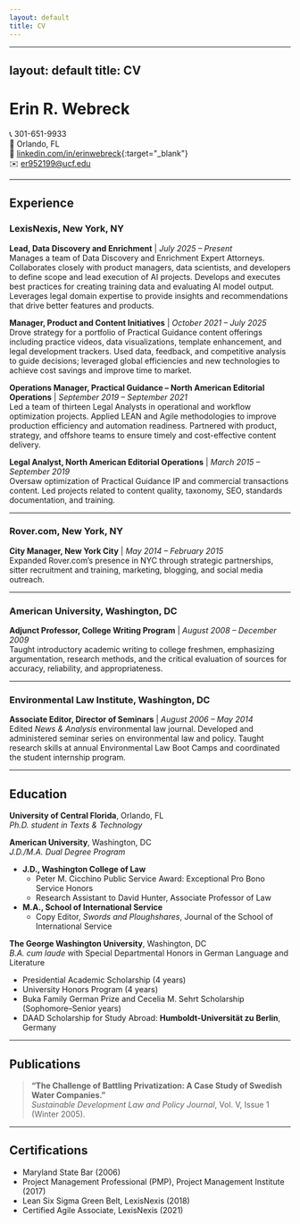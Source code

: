 ```yaml
---
layout: default
title: CV
---
```


---
layout: default
title: CV
---

# Erin R. Webreck

📞 301-651-9933  
📍 Orlando, FL  
🔗 [linkedin.com/in/erinwebreck](https://linkedin.com/in/erinwebreck){:target="_blank"}  
✉️ er952199@ucf.edu  

---

## Experience

### **LexisNexis**, New York, NY  
**Lead, Data Discovery and Enrichment** | *July 2025 – Present*  
Manages a team of Data Discovery and Enrichment Expert Attorneys. Collaborates closely with product managers, data scientists, and developers to define scope and lead execution of AI projects. Develops and executes best practices for creating training data and evaluating AI model output. Leverages legal domain expertise to provide insights and recommendations that drive better features and products.

**Manager, Product and Content Initiatives** | *October 2021 – July 2025*  
Drove strategy for a portfolio of Practical Guidance content offerings including practice videos, data visualizations, template enhancement, and legal development trackers. Used data, feedback, and competitive analysis to guide decisions; leveraged global efficiencies and new technologies to achieve cost savings and improve time to market.

**Operations Manager, Practical Guidance – North American Editorial Operations** | *September 2019 – September 2021*  
Led a team of thirteen Legal Analysts in operational and workflow optimization projects. Applied LEAN and Agile methodologies to improve production efficiency and automation readiness. Partnered with product, strategy, and offshore teams to ensure timely and cost-effective content delivery.

**Legal Analyst, North American Editorial Operations** | *March 2015 – September 2019*  
Oversaw optimization of Practical Guidance IP and commercial transactions content. Led projects related to content quality, taxonomy, SEO, standards documentation, and training.

---

### **Rover.com**, New York, NY  
**City Manager, New York City** | *May 2014 – February 2015*  
Expanded Rover.com’s presence in NYC through strategic partnerships, sitter recruitment and training, marketing, blogging, and social media outreach.

---

### **American University**, Washington, DC  
**Adjunct Professor, College Writing Program** | *August 2008 – December 2009*  
Taught introductory academic writing to college freshmen, emphasizing argumentation, research methods, and the critical evaluation of sources for accuracy, reliability, and appropriateness.

---

### **Environmental Law Institute**, Washington, DC  
**Associate Editor, Director of Seminars** | *August 2006 – May 2014*  
Edited *News & Analysis* environmental law journal. Developed and administered seminar series on environmental law and policy. Taught research skills at annual Environmental Law Boot Camps and coordinated the student internship program.

---

## Education

**University of Central Florida**, Orlando, FL  
*Ph.D. student in Texts & Technology*

**American University**, Washington, DC  
*J.D./M.A. Dual Degree Program*  
- **J.D., Washington College of Law**  
  - Peter M. Cicchino Public Service Award: Exceptional Pro Bono Service Honors  
  - Research Assistant to David Hunter, Associate Professor of Law  
- **M.A., School of International Service**  
  - Copy Editor, *Swords and Ploughshares*, Journal of the School of International Service

**The George Washington University**, Washington, DC  
*B.A. cum laude* with Special Departmental Honors in German Language and Literature  
- Presidential Academic Scholarship (4 years)  
- University Honors Program (4 years)  
- Buka Family German Prize and Cecelia M. Sehrt Scholarship (Sophomore–Senior years)  
- DAAD Scholarship for Study Abroad: **Humboldt-Universität zu Berlin**, Germany

---

## Publications

> **“The Challenge of Battling Privatization: A Case Study of Swedish Water Companies.”**  
> *Sustainable Development Law and Policy Journal*, Vol. V, Issue 1 (Winter 2005).

---

## Certifications

- Maryland State Bar (2006)  
- Project Management Professional (PMP), Project Management Institute (2017)  
- Lean Six Sigma Green Belt, LexisNexis (2018)  
- Certified Agile Associate, LexisNexis (2021)

